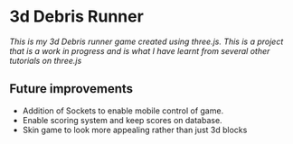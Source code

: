 # 3d Debris Runner

*This is my 3d Debris runner game created using three.js. This is a project that is a work in progress and is what I have learnt from several other tutorials on three.js*


## Future improvements

* Addition of Sockets to enable mobile control of game.
* Enable scoring system and keep scores on database.
* Skin game to look more appealing rather than just 3d blocks
